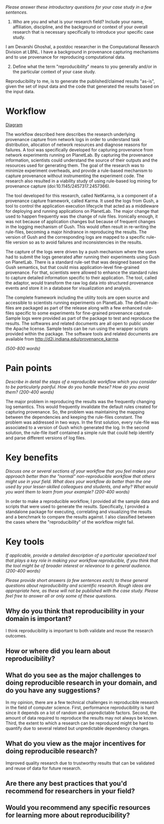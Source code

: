 
*Please answer these introductory questions for your case study in a few sentences.*

1) Who are you and what is your research field? Include your name, affiliation, discipline, and the background or context of your overall research that is necessary specifically to introduce your specific case study.

I am Devarshi Ghoshal, a postdoc researcher in the Computational Research Division at LBNL. I have a background in provenance capturing mechanisms and to use provenance for reproducing computational data.

2) Define what the term "reproducibility" means to you generally and/or in the particular context of your case study.

Reproducibility to me, is to generate the published/claimed results "as-is", given the set of input data and the code that generated the results based on the input data. 

# Workflow

[Diagram](https://github.com/dghoshal-lbl/repro-case-studies/blob/master/case-studies/dghoshal.pdf)


The workflow described here describes the research underlying provenance capture from network logs in order to understand task distribution, allocation of network resources and diagnose reasons for failures. A tool was specifically developed for capturing provenance from network experiments running on PlanetLab. By capturing the provenance information, scientists could understand the source of their outputs and the resources used for generating them. The goal of the research was to minimize experiment overheads, and provide a rule-based mechanism to capture provenance without instrumenting the experiment code. The research also resulted in a viability study of using rule-based log mining for provenance capture (doi:10.1145/2457317.2457366). 

The tool developed for this research, called NetKarma, is a component of a provenance capture framework, called Karma. It used the logs from Gush, a tool to control the application execution lifecycle that acted as a middleware for deploying and running applications on PlanetLab. The major change that used to happen frequently was the change of rule files. Ironically enough, it was not because of application changes but because of frequent changes in the logging mechanism of Gush. This would often result in re-writing the rule-files, becoming a major hindrance in reproducing the results. The version of Gush and the corresponding logs are mapped to a specific rule-file version so as to avoid failures and inconsistencies in the results.

The capture of the logs were driven by a push mechanism where the users had to submit the logs generated after running their experiments using Gush on PlanetLab. There is a standard rule-set that was designed based on the Gush semantics, but that could miss application-level fine-grained provenance. For that, scientists were allowed to enhance the standard rules to capture detailed information specific to their application. The tool, called the adaptor, would transform the raw log data into structured provenance events and store it in a database for visualization and analysis.

The complete framework including the utility tools are open source and accessible to scientists running experiments on PlanetLab. The default rule-files are packaged as part of the release along with a few enhanced rule-files specific to some experiments for fine-grained provenance capture. Sample logs were provided as part of the package to test and reproduce the results. The softwares and related documents are all open to public under the Apache license. Sample tests can be run using the wrapper scripts provided within the package. The software tools and related documents are available from http://d2i.indiana.edu/provenance_karma.

*(500-800 words)*

# Pain points
*Describe in detail the steps of a reproducible workflow which you consider to be particularly painful. How do you handle these? How do you avoid them? (200-400 words)*

The major problem in reproducing the results was the frequently changing log semantics. This would frequently invalidate the default rules created for capturing provenance. So, the problem was maintaining the mapping between the dependencies and keeping the rule-files constant. The problem was addressed in two ways. In the first solution, every rule-file was associated to a version of Gush which generated the log. In the second solution, the rule-file itself contained a simple rule that could help identify and parse different versions of log files.

# Key benefits
*Discuss one or several sections of your workflow that you feel makes your approach better than the "normal" non-reproducible workflow that others might use in your field. What does your workflow do better than the one used by your lesser-skilled colleagues and students, and why? What would you want them to learn from your example? (200-400 words)*

In order to make a reproducible workflow, I provided all the sample data and scripts that were used to generate the results. Specifically, I provided a standalone package for executing, correlating and visualizing the results and a benchmark to compare the results against. I also classified between the cases where the "reproducibility" of the workflow might fail.

# Key tools
*If applicable, provide a detailed description of a particular specialized tool that plays a key role in making your workflow reproducible, if you think that the tool might be of broader interest or relevance to a general audience. (200-400 words)*



*Please provide short answers (a few sentences each) to these general questions about reproducibility and scientific research. Rough ideas are appropriate here, as these will not be published with the case study. Please feel free to answer all or only some of these questions.*

## Why do you think that reproducibility in your domain is important?

I think reproducibility is important to both validate and reuse the research outcomes.

## How or where did you learn about reproducibility?

## What do you see as the major challenges to doing reproducible research in your domain, and do you have any suggestions?

In my opinion, there are a few technical challenges in reproducible research in the field of computer science. First, performance reproducibility is hard since it depends on a lot of random and unpredictable factors. Second, the amount of data required to reproduce the results may not always be known. Third, the extent to which a research can be reproduced might be hard to quantify due to several related but unpredictable dependency changes.

## What do you view as the major incentives for doing reproducible research?


Improved quality research due to trustworthy results that can be validated and reuse of data for future research.

## Are there any best practices that you'd recommend for researchers in your field?

## Would you recommend any specific resources for learning more about reproducibility?
